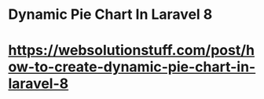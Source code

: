 # Dynamic Pie Chart In Laravel 8
# https://websolutionstuff.com/post/how-to-create-dynamic-pie-chart-in-laravel-8
